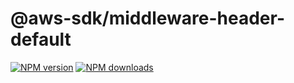 # @aws-sdk/middleware-header-default

[![NPM version](https://img.shields.io/npm/v/@aws-sdk/middleware-header-default/latest.svg)](https://www.npmjs.com/package/@aws-sdk/middleware-header-default)
[![NPM downloads](https://img.shields.io/npm/dm/@aws-sdk/middleware-header-default.svg)](https://www.npmjs.com/package/@aws-sdk/middleware-header-default)
